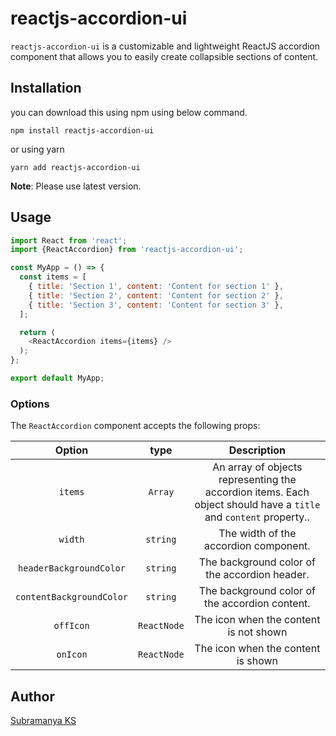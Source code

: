 # reactjs-accordion-ui

`reactjs-accordion-ui` is a customizable and lightweight ReactJS accordion component that allows you to easily create collapsible sections of content.

## Installation

you can download this using npm using below command.

```
npm install reactjs-accordion-ui
```

or using yarn

```
yarn add reactjs-accordion-ui
```

**Note**: Please use latest version.

## Usage

```js
import React from 'react';
import {ReactAccordion} from 'reactjs-accordion-ui';

const MyApp = () => {
  const items = [
    { title: 'Section 1', content: 'Content for section 1' },
    { title: 'Section 2', content: 'Content for section 2' },
    { title: 'Section 3', content: 'Content for section 3' },
  ];

  return (
    <ReactAccordion items={items} />
  );
};

export default MyApp;

```
### Options

The `ReactAccordion` component accepts the following props:

| Option | type | Description |
| :---: | :---: | :---: |
| `items` | `Array` | An array of objects representing the accordion items. Each object should have a `title` and `content` property.. |
| `width` | `string` | The width of the accordion component. |
|`headerBackgroundColor`|`string`|The background color of the accordion header.|
|`contentBackgroundColor`|`string`|The background color of the accordion content.|
|`offIcon`|`ReactNode`|The icon when the content is not shown|
|`onIcon`|`ReactNode`|The icon when the content is shown|


## Author
[Subramanya KS](https://github.com/SubramanyaKS)

